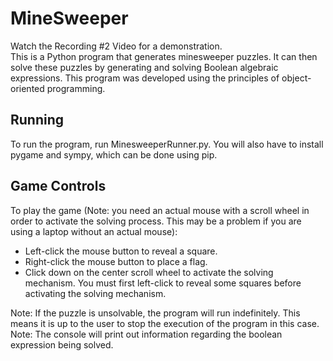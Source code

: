 # MineSweeper
Watch the Recording #2 Video for a demonstration. <br>
This is a Python program that generates minesweeper puzzles. It can then solve these puzzles by generating and solving Boolean algebraic expressions. This program was developed using the principles of object-oriented programming.<br>
<h2>Running</h2>
To run the program, run MinesweeperRunner.py. You will also have to install pygame and sympy, which can be done using pip.<br>
<h2>Game Controls</h2>
To play the game (Note: you need an actual mouse with a scroll wheel in order to activate the solving process. This may be a problem if you are using a laptop without an actual mouse):<br>
  <ul>
  <li>Left-click the mouse button to reveal a square.<br>
  <li>Right-click the mouse button to place a flag.<br>
  <li>Click down on the center scroll wheel to activate the solving mechanism. You must first left-click to reveal some squares before activating the solving mechanism.<br>
  </ul>

Note: If the puzzle is unsolvable, the program will run indefinitely. This means it is up to the user to stop the execution of the program in this case.<br>
Note: The console will print out information regarding the boolean expression being solved.<br>
